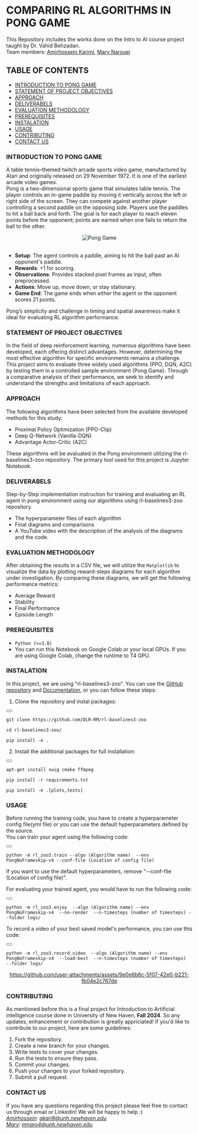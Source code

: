 # COMPARING RL ALGORITHMS IN PONG GAME

This Repository includes the works done on the Intro to AI course project taught by Dr. Vahid Behzadan.  
Team members: [Amirhossein Karimi](https://www.linkedin.com/in/amirhosseinkarimi24/), [Mary Narouei](https://www.linkedin.com/in/marynarouei/)  

## TABLE OF CONTENTS
- [INTRODUCTION TO PONG GAME](#introduction-to-pong-game)
- [STATEMENT OF PROJECT OBJECTIVES](#statement-of-project-objectives)
- [APPROACH](#approach)
- [DELIVERABELS](#deliverabels)
- [EVALUATION METHODOLOGY](#evaluation-methodology)
- [PREREQUISITES](#prerequisites)
- [INSTALATION](#instalation)
- [USAGE](#usage)
- [CONTRIBUTING](#contributing)
- [CONTACT US](#contact-us)

### INTRODUCTION TO PONG GAME

A table tennis–themed twitch arcade sports video game, manufactured by Atari and originally released on 29 November 1972. It is one of the earliest arcade video games.  
Pong is a two-dimensional sports game that simulates table tennis. The player controls an in-game paddle by moving it vertically across the left or right side of the screen. They can compete against another player controlling a second paddle on the opposing side. Players use the paddles to hit a ball back and forth. The goal is for each player to reach eleven points before the opponent; points are earned when one fails to return the ball to the other.

<div align="center">
  <img src="https://upload.wikimedia.org/wikipedia/commons/6/62/Pong_Game_Test2.gif" alt="Pong Game">
</div>
<br>

- **Setup**: The agent controls a paddle, aiming to hit the ball past an AI opponent's paddle.  
- **Rewards**: +1 for scoring.  
- **Observations**: Provides stacked pixel frames as input, often preprocessed.  
- **Actions**: Move up, move down, or stay stationary.  
- **Game End**: The game ends when either the agent or the opponent scores 21 points.  

Pong’s simplicity and challenge in timing and spatial awareness make it ideal for evaluating RL algorithm performance.

### STATEMENT OF PROJECT OBJECTIVES

In the field of deep reinforcement learning, numerous algorithms have been developed, each offering distinct advantages. However, determining the most effective algorithm for specific environments remains a challenge. This project aims to evaluate three widely used algorithms (PPO, DQN, A2C) by testing them in a controlled sample environment (Pong Game). Through a comparative analysis of their performance, we seek to identify and understand the strengths and limitations of each approach.

### APPROACH

The following algorithms have been selected from the available developed methods for this study:

- Proximal Policy Optimization (PPO-Clip)
- Deep Q-Network (Vanilla-DQN)
- Advantage Actor-Critic (A2C)<br>

These algorithms will be evaluated in the Pong environment utilizing the rl-baselines3-zoo repository. 
The primary tool used for this project is Jupyter Notebook.

### DELIVERABELS

Step-by-Step implementation instruction for training and evaluating an RL agent in pong environment using our algorithms using rl-baselines3-zoo repository.
- The hyperparameter files of each algorithm
- Final diagrams and comparisons
- A YouTube video with the description of the analysis of the diagrams and the code.

### EVALUATION METHODOLOGY

 After obtaining the results in a CSV file, we will utilize the `Matplotlib` to visualize the data by plotting reward-steps diagrams for each algorithm under investigation. By comparing these diagrams, we will get the following performance metrics:
- Average Reward
- Stability
- Final Performance
- Episode Length

### PREREQUISITES

- `Python (>=3.8)`
- You can run this Notebook on Google Colab or your local GPUs. If you are using Google Colab, change the runtime to T4 GPU.

### INSTALATION

In this project, we are using "rl-baselines3-zoo". You can use the [GitHub repository](https://github.com/DLR-RM/rl-baselines3-zoo) and [Documentation](https://rl-baselines3-zoo.readthedocs.io/en/master/guide/quickstart.html), or you can follow these steps:
1. Clone the repository and instal packages:<br>

<div><button onclick="copyToClipboard('codeBlock1')"></button><pre id="codeBlock1"><code>git clone https://github.com/DLR-RM/rl-baselines3-zoo<br>
cd rl-baselines3-zoo/<br>
pip install -e .</code></pre>
</div>

2. Install the additional packages for full installation:<br>

<div><button onclick="copyToClipboard('codeBlock1')"></button><pre id="codeBlock1"><code>apt-get install swig cmake ffmpeg<br>
pip install -r requirements.txt<br>
pip install -e .[plots,tests]<br></code></pre>
</div>

### USAGE

Before running the training code, you have to create a hyperparameter config file(yml file) or you can use the default hyperparameters defined by the source.<br> You can train your agent using the following code:
<div><button onclick="copyToClipboard('codeBlock1')"></button><pre id="codeBlock1"><code>python -m rl_zoo3.train --algo (Algorithm name)  --env PongNoFrameskip-v4 --conf-file (Location of config file)</code></pre>
</div>
If you want to use the default hyperparameters, remove "--conf-file (Location of config file)".

For evaluating your trained agent, you would have to run the following code:
<div><button onclick="copyToClipboard('codeBlock1')"></button><pre id="codeBlock1"><code>python -m rl_zoo3.enjoy  --algo (Algorithm name) --env PongNoFrameskip-v4  --no-render  --n-timesteps (number of timesteps) --folder logs/</code></pre>
</div>

To record a video of your best saved model's performance, you can use this code:
<div><button onclick="copyToClipboard('codeBlock1')"></button><pre id="codeBlock1"><code>python -m rl_zoo3.record_video  --algo (Algorithm name) --env PongNoFrameskip-v4  --load-best  --n-timesteps (number of timesteps)  --folder logs/</code></pre>
</div>

<div align="center">  

https://github.com/user-attachments/assets/9e0e6b6c-5f07-42e0-b221-fb04e2c767de

</div>

### CONTRIBUTING

As mentioned before this is a final project for Introduction to Artificial intelligence course done in University of New Haven, **Fall 2024**. So any updates, enhancement or contribution is greatly appriciated! If you'd like to contribute to our project, here are some guidelines:

1. Fork the repository.
2. Create a new branch for your changes.
3. Write tests to cover your changes.
4. Run the tests to ensure they pass.
5. Commit your changes.
6. Push your changes to your forked repository.
7. Submit a pull request.

### CONTACT US

If you have any questions regarding this project please feel free to contact us through email or Linkedin! We will be happy to help :) <br>
*[Amirhossein](https://www.linkedin.com/in/amirhosseinkarimi24/): akari9@unh.newhaven.edu<br>*
*[Mary](https://www.linkedin.com/in/marynarouei/): mnaro4@unh.newhaven.edu*

